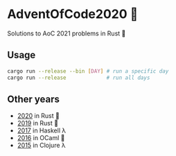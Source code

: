 # AdventOfCode2020 :crab:
Solutions to AoC 2021 problems in Rust :crab:

## Usage
```sh
cargo run --release --bin [DAY] # run a specific day
cargo run --release             # run all days
```

## Other years
- [2020](https://github.com/AxlLind/AdventOfCode2020/) in Rust 🦀
- [2019](https://github.com/AxlLind/AdventOfCode2019/) in Rust 🦀
- [2017](https://github.com/AxlLind/AdventOfCode2017/) in Haskell λ
- [2016](https://github.com/AxlLind/AdventOfCode2016/) in OCaml 🐫
- [2015](https://github.com/AxlLind/AdventOfCode2015/) in Clojure λ
